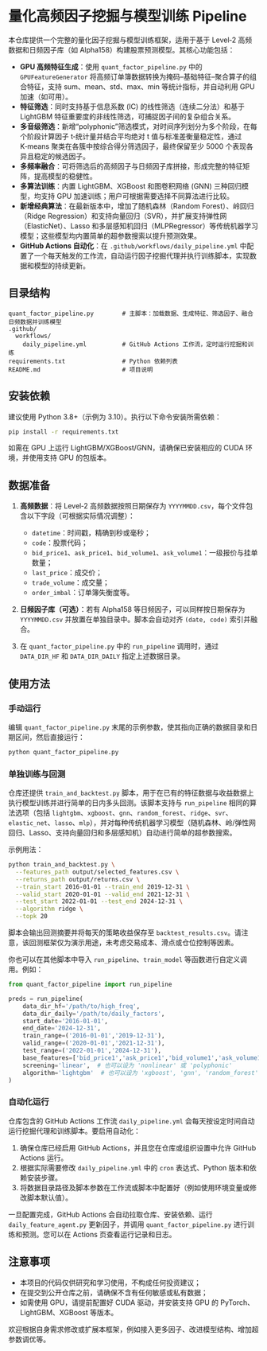 # 量化高频因子挖掘与模型训练 Pipeline

本仓库提供一个完整的量化因子挖掘与模型训练框架，适用于基于 Level‑2 高频数据和日频因子库（如 Alpha158）构建股票预测模型。其核心功能包括：

* **GPU 高频特征生成**：使用 `quant_factor_pipeline.py` 中的 `GPUFeatureGenerator` 将高频订单簿数据转换为掩码–基础特征–聚合算子的组合特征，支持 sum、mean、std、max、min 等统计指标，并自动利用 GPU 加速（如可用）。
* **特征筛选**：同时支持基于信息系数 (IC) 的线性筛选（连续二分法）和基于 LightGBM 特征重要度的非线性筛选，可捕捉因子间的复杂组合关系。
* **多音级筛选**：新增“polyphonic”筛选模式，对时间序列划分为多个阶段，在每个阶段计算因子 t‑统计量并结合平均绝对 t 值与标准差衡量稳定性，通过 K‑means 聚类在各簇中按综合得分筛选因子，最终保留至少 5000 个表现各异且稳定的候选因子。
* **多频率融合**：可将筛选后的高频因子与日频因子库拼接，形成完整的特征矩阵，提高模型的稳健性。
* **多算法训练**：内置 LightGBM、XGBoost 和图卷积网络 (GNN) 三种回归模型，均支持 GPU 加速训练；用户可根据需要选择不同算法进行比较。
* **新增经典算法**：在最新版本中，增加了随机森林（Random Forest）、岭回归（Ridge Regression）和支持向量回归（SVR），并扩展支持弹性网（ElasticNet）、Lasso 和多层感知机回归（MLPRegressor）等传统机器学习模型；这些模型均内置简单的超参数搜索以提升预测效果。
* **GitHub Actions 自动化**：在 `.github/workflows/daily_pipeline.yml` 中配置了一个每天触发的工作流，自动运行因子挖掘代理并执行训练脚本，实现数据和模型的持续更新。

## 目录结构

```
quant_factor_pipeline.py        # 主脚本：加载数据、生成特征、筛选因子、融合日频数据并训练模型
.github/
  workflows/
    daily_pipeline.yml          # GitHub Actions 工作流，定时运行挖掘和训练
requirements.txt                # Python 依赖列表
README.md                       # 项目说明
```

## 安装依赖

建议使用 Python 3.8+（示例为 3.10）。执行以下命令安装所需依赖：

```bash
pip install -r requirements.txt
```

如需在 GPU 上运行 LightGBM/XGBoost/GNN，请确保已安装相应的 CUDA 环境，并使用支持 GPU 的包版本。

## 数据准备

1. **高频数据**：将 Level‑2 高频数据按照日期保存为 `YYYYMMDD.csv`，每个文件包含以下字段（可根据实际情况调整）：
   - `datetime`：时间戳，精确到秒或毫秒；
   - `code`：股票代码；
   - `bid_price1`、`ask_price1`、`bid_volume1`、`ask_volume1`：一级报价与挂单数量；
   - `last_price`：成交价；
   - `trade_volume`：成交量；
   - `order_imbal`：订单簿失衡度等。

2. **日频因子库（可选）**：若有 Alpha158 等日频因子，可以同样按日期保存为 `YYYYMMDD.csv` 并放置在单独目录中。脚本会自动对齐 `(date, code)` 索引并融合。

3. 在 `quant_factor_pipeline.py` 中的 `run_pipeline` 调用时，通过 `DATA_DIR_HF` 和 `DATA_DIR_DAILY` 指定上述数据目录。

## 使用方法

### 手动运行

编辑 `quant_factor_pipeline.py` 末尾的示例参数，使其指向正确的数据目录和日期区间，然后直接运行：

```bash
python quant_factor_pipeline.py
```

### 单独训练与回测

仓库还提供 `train_and_backtest.py` 脚本，用于在已有的特征数据与收益数据上执行模型训练并进行简单的日内多头回测。该脚本支持与 `run_pipeline` 相同的算法选项（包括 `lightgbm`、`xgboost`、`gnn`、`random_forest`、`ridge`、`svr`、`elastic_net`、`lasso`、`mlp`），并对每种传统机器学习模型（随机森林、岭/弹性网回归、Lasso、支持向量回归和多层感知机）自动进行简单的超参数搜索。

示例用法：

```bash
python train_and_backtest.py \
  --features_path output/selected_features.csv \
  --returns_path output/returns.csv \
  --train_start 2016-01-01 --train_end 2019-12-31 \
  --valid_start 2020-01-01 --valid_end 2021-12-31 \
  --test_start 2022-01-01 --test_end 2024-12-31 \
  --algorithm ridge \
  --topk 20
```

脚本会输出回测摘要并将每天的策略收益保存至 `backtest_results.csv`。请注意，该回测框架仅为演示用途，未考虑交易成本、滑点或仓位控制等因素。

你也可以在其他脚本中导入 `run_pipeline`、`train_model` 等函数进行自定义调用。例如：

```python
from quant_factor_pipeline import run_pipeline

preds = run_pipeline(
    data_dir_hf='/path/to/high_freq',
    data_dir_daily='/path/to/daily_factors',
    start_date='2016-01-01',
    end_date='2024-12-31',
    train_range=('2016-01-01','2019-12-31'),
    valid_range=('2020-01-01','2021-12-31'),
    test_range=('2022-01-01','2024-12-31'),
    base_features=['bid_price1','ask_price1','bid_volume1','ask_volume1','last_price','trade_volume','order_imbal'],
    screening='linear',  # 也可以设为 'nonlinear' 或 'polyphonic'
    algorithm='lightgbm'  # 也可以设为 'xgboost', 'gnn', 'random_forest', 'ridge', 'svr', 'elastic_net', 'lasso', 'mlp'
)
```

### 自动化运行

仓库包含的 GitHub Actions 工作流 `daily_pipeline.yml` 会每天按设定时间自动运行挖掘代理和训练脚本。要启用自动化：

1. 确保仓库已经启用 GitHub Actions，并且您在仓库或组织设置中允许 GitHub Actions 运行。
2. 根据实际需要修改 `daily_pipeline.yml` 中的 `cron` 表达式、Python 版本和依赖安装步骤。
3. 将数据目录路径及脚本参数在工作流或脚本中配置好（例如使用环境变量或修改脚本默认值）。

一旦配置完成，GitHub Actions 会自动拉取仓库、安装依赖、运行 `daily_feature_agent.py` 更新因子，并调用 `quant_factor_pipeline.py` 进行训练和预测。您可以在 Actions 页查看运行记录和日志。

## 注意事项

* 本项目的代码仅供研究和学习使用，不构成任何投资建议；
* 在提交到公开仓库之前，请确保不含有任何敏感或私有数据；
* 如需使用 GPU，请提前配置好 CUDA 驱动，并安装支持 GPU 的 PyTorch、LightGBM、XGBoost 等版本。

欢迎根据自身需求修改或扩展本框架，例如接入更多因子、改进模型结构、增加超参数调优等。